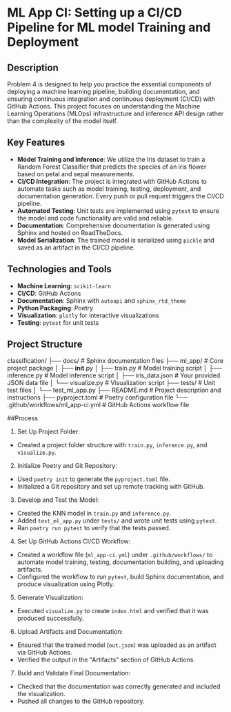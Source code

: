 # **ML App CI: Setting up a CI/CD Pipeline for ML model Training and Deployment**

## **Description**

Problem 4 is designed to help you practice the essential components of deploying a machine learning pipeline, building documentation, and ensuring continuous integration and continuous deployment (CI/CD) with GitHub Actions. This project focuses on understanding the Machine Learning Operations (MLOps) infrastructure and inference API design rather than the complexity of the model itself.

## **Key Features**

- **Model Training and Inference**: We utilize the Iris dataset to train a Random Forest Classifier that predicts the species of an iris flower based on petal and sepal measurements.
- **CI/CD Integration**: The project is integrated with GitHub Actions to automate tasks such as model training, testing, deployment, and documentation generation. Every push or pull request triggers the CI/CD pipeline.
- **Automated Testing**: Unit tests are implemented using `pytest` to ensure the model and code functionality are valid and reliable.
- **Documentation**: Comprehensive documentation is generated using Sphinx and hosted on ReadTheDocs.
- **Model Serialization**: The trained model is serialized using `pickle` and saved as an artifact in the CI/CD pipeline.

## **Technologies and Tools**

- **Machine Learning**: `scikit-learn`
- **CI/CD**: GitHub Actions
- **Documentation**: Sphinx with `autoapi` and `sphinx_rtd_theme`
- **Python Packaging**: Poetry
- **Visualization**: `plotly` for interactive visualizations
- **Testing**: `pytest` for unit tests

## **Project Structure**
classification/
├── docs/                           # Sphinx documentation files
├── ml_app/                         # Core project package
│   ├── __init__.py
│   ├── train.py                    # Model training script
│   ├── inference.py                # Model inference script
│   ├── iris_data.json              # Your provided JSON data file
│   └── visualize.py                # Visualization script
├── tests/                          # Unit test files
│   └── test_ml_app.py
├── README.md                       # Project description and instructions
├── pyproject.toml                  # Poetry configuration file
└── .github/workflows/ml_app-ci.yml # GitHub Actions workflow file


##Process

1. Set Up Project Folder:
- Created a project folder structure with `train.py`, `inference.py`, and `visualize.py`.

2. Initialize Poetry and Git Repository:
- Used `poetry init` to generate the `pyproject.toml` file.
- Initialized a Git repository and set up remote tracking with GitHub.

3. Develop and Test the Model:
- Created the KNN model in `train.py` and `inference.py`.
- Added `test_ml_app.py` under `tests/` and wrote unit tests using `pytest`.
- Ran `poetry run pytest` to verify that the tests passed.

4. Set Up GitHub Actions CI/CD Workflow:
- Created a workflow file (`ml_app-ci.yml`) under `.github/workflows/` to automate model training, testing, documentation building, and uploading artifacts.
- Configured the workflow to run `pytest`, build Sphinx documentation, and produce visualization using Plotly.

5. Generate Visualization:
- Executed `visualize.py` to create `index.html` and verified that it was produced successfully.

6. Upload Artifacts and Documentation:
- Ensured that the trained model (`out.json`) was uploaded as an artifact via GitHub Actions.
- Verified the output in the "Artifacts" section of GitHub Actions.

7. Build and Validate Final Documentation:
- Checked that the documentation was correctly generated and included the visualization.
- Pushed all changes to the GitHub repository.  